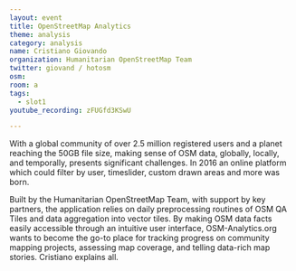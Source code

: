 ```yaml
---
layout: event
title: OpenStreetMap Analytics
theme: analysis
category: analysis
name: Cristiano Giovando
organization: Humanitarian OpenStreetMap Team
twitter: giovand / hotosm
osm:
room: a
tags:
  - slot1
youtube_recording: zFUGfd3KSwU

---
```

With a global community of over 2.5 million registered users and a planet reaching the 50GB file size, making sense of OSM data, globally, locally, and temporally, presents significant challenges. In 2016 an online platform which could filter by user, timeslider, custom drawn areas and more was born.

Built by the Humanitarian OpenStreetMap Team, with support by key partners, the application relies on daily preprocessing routines of OSM QA Tiles and data aggregation into vector tiles. By making OSM data facts easily accessible through an intuitive user interface, OSM-Analytics.org wants to become the go-to place for tracking progress on community mapping projects, assessing map coverage, and telling data-rich map stories. Cristiano explains all.

